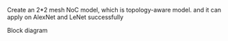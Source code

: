 Create an 2*2 mesh NoC model, which is topology-aware model. and it can apply on AlexNet and LeNet successfully

Block diagram
  
